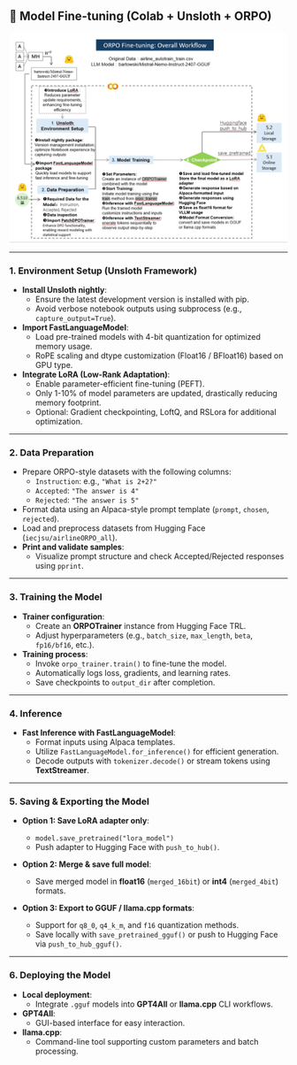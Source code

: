 ## 🧪 Model Fine-tuning (Colab + Unsloth + ORPO)

![ORPO Fine-tuning Workflow](../img/ORPO%20Fine-Tuning%20Workflow.png)

---

### **1. Environment Setup (Unsloth Framework)**

- **Install Unsloth nightly**:
  - Ensure the latest development version is installed with pip.
  - Avoid verbose notebook outputs using subprocess (e.g., `capture_output=True`).
- **Import FastLanguageModel**:
  - Load pre-trained models with 4-bit quantization for optimized memory usage.
  - RoPE scaling and dtype customization (Float16 / BFloat16) based on GPU type.
- **Integrate LoRA (Low-Rank Adaptation)**:
  - Enable parameter-efficient fine-tuning (PEFT).
  - Only 1-10% of model parameters are updated, drastically reducing memory footprint.
  - Optional: Gradient checkpointing, LoftQ, and RSLora for additional optimization.

---

### **2. Data Preparation**

- Prepare ORPO-style datasets with the following columns:
  - `Instruction`: e.g., `"What is 2+2?"`
  - `Accepted`: `"The answer is 4"`
  - `Rejected`: `"The answer is 5"`
- Format data using an Alpaca-style prompt template (`prompt`, `chosen`, `rejected`).
- Load and preprocess datasets from Hugging Face (`iecjsu/airlineORPO_all`).
- **Print and validate samples**:
  - Visualize prompt structure and check Accepted/Rejected responses using `pprint`.

---

### **3. Training the Model**

- **Trainer configuration**:
  - Create an **ORPOTrainer** instance from Hugging Face TRL.
  - Adjust hyperparameters (e.g., `batch_size`, `max_length`, `beta`, `fp16/bf16`, etc.).
- **Training process**:
  - Invoke `orpo_trainer.train()` to fine-tune the model.
  - Automatically logs loss, gradients, and learning rates.
  - Save checkpoints to `output_dir` after completion.

---

### **4. Inference**

- **Fast Inference with FastLanguageModel**:
  - Format inputs using Alpaca templates.
  - Utilize `FastLanguageModel.for_inference()` for efficient generation.
  - Decode outputs with `tokenizer.decode()` or stream tokens using **TextStreamer**.

---

### **5. Saving & Exporting the Model**

- **Option 1: Save LoRA adapter only**:
  - `model.save_pretrained("lora_model")`
  - Push adapter to Hugging Face with `push_to_hub()`.

- **Option 2: Merge & save full model**:
  - Save merged model in **float16** (`merged_16bit`) or **int4** (`merged_4bit`) formats.

- **Option 3: Export to GGUF / llama.cpp formats**:
  - Support for `q8_0`, `q4_k_m`, and `f16` quantization methods.
  - Save locally with `save_pretrained_gguf()` or push to Hugging Face via `push_to_hub_gguf()`.

---

### **6. Deploying the Model**

- **Local deployment**:
  - Integrate `.gguf` models into **GPT4All** or **llama.cpp** CLI workflows.
- **GPT4All**:
  - GUI-based interface for easy interaction.
- **llama.cpp**:
  - Command-line tool supporting custom parameters and batch processing.





